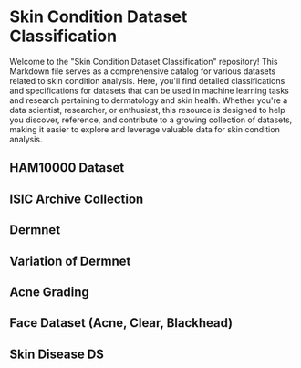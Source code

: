 # Skin Condition Dataset Classification

Welcome to the "Skin Condition Dataset Classification" repository! This Markdown file serves as a comprehensive catalog for various datasets related to skin condition analysis. 
Here, you'll find detailed classifications and specifications for datasets that can be used in machine learning tasks and research pertaining to dermatology and skin health. 
Whether you're a data scientist, researcher, or enthusiast, this resource is designed to help you discover, reference, and contribute to a growing collection of datasets, 
making it easier to explore and leverage valuable data for skin condition analysis.

## HAM10000 Dataset

## ISIC Archive Collection

## Dermnet

## Variation of Dermnet



## Acne Grading

## Face Dataset (Acne, Clear, Blackhead)

## Skin Disease DS




